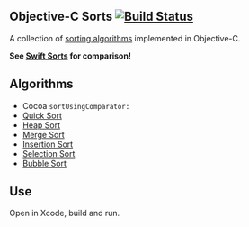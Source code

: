 ## Objective-C Sorts [![Build Status](https://travis-ci.org/jessesquires/objc-sorts.svg)](http://travis-ci.org/jessesquires/objc-sorts)

A collection of [sorting algorithms](http://xkcd.com/1185/) implemented in Objective-C.

**See [Swift Sorts](https://github.com/jessesquires/swift-sorts) for comparison!**

## Algorithms

* Cocoa `sortUsingComparator:`
* [Quick Sort](http://en.wikipedia.org/wiki/Quicksort)
* [Heap Sort](http://en.wikipedia.org/wiki/Heapsort)
* [Merge Sort](http://en.wikipedia.org/wiki/Merge_sort)
* [Insertion Sort](http://en.wikipedia.org/wiki/Insertion_sort)
* [Selection Sort](http://en.wikipedia.org/wiki/Selection_sort)
* [Bubble Sort](http://en.wikipedia.org/wiki/Bubble_sort)

## Use

Open in Xcode, build and run.

